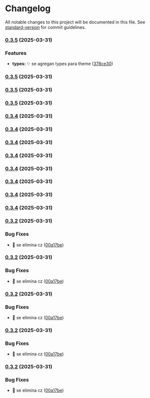 # Changelog

All notable changes to this project will be documented in this file. See [standard-version](https://github.com/conventional-changelog/standard-version) for commit guidelines.

### [0.3.5](https://github.com/VictorManuelCarrillo/vue-ui/compare/v0.3.3...v0.3.5) (2025-03-31)


### Features

* **types:** :sparkles: se agregan types para theme ([378ce30](https://github.com/VictorManuelCarrillo/vue-ui/commit/378ce30ff185980ec4aff869d588797a983b8b0f))

### [0.3.5](https://github.com/VictorManuelCarrillo/vue-ui/compare/v0.3.3...v0.3.5) (2025-03-31)

### [0.3.5](https://github.com/VictorManuelCarrillo/vue-ui/compare/v0.3.3...v0.3.5) (2025-03-31)

### [0.3.5](https://github.com/VictorManuelCarrillo/vue-ui/compare/v0.3.3...v0.3.5) (2025-03-31)

### [0.3.4](https://github.com/VictorManuelCarrillo/vue-ui/compare/v0.3.3...v0.3.4) (2025-03-31)

### [0.3.4](https://github.com/VictorManuelCarrillo/vue-ui/compare/v0.3.3...v0.3.4) (2025-03-31)

### [0.3.4](https://github.com/VictorManuelCarrillo/vue-ui/compare/v0.3.3...v0.3.4) (2025-03-31)

### [0.3.4](https://github.com/VictorManuelCarrillo/vue-ui/compare/v0.3.3...v0.3.4) (2025-03-31)

### [0.3.4](https://github.com/VictorManuelCarrillo/vue-ui/compare/v0.3.3...v0.3.4) (2025-03-31)

### [0.3.4](https://github.com/VictorManuelCarrillo/vue-ui/compare/v0.3.3...v0.3.4) (2025-03-31)

### [0.3.4](https://github.com/VictorManuelCarrillo/vue-ui/compare/v0.3.3...v0.3.4) (2025-03-31)

### [0.3.4](https://github.com/VictorManuelCarrillo/vue-ui/compare/v0.3.3...v0.3.4) (2025-03-31)

### [0.3.2](https://github.com/VictorManuelCarrillo/vue-ui/compare/v0.2.0...v0.3.2) (2025-03-31)


### Bug Fixes

* :bug: se elimina cz ([00a17be](https://github.com/VictorManuelCarrillo/vue-ui/commit/00a17bea6df114aa26f64c174cfdb42bf1dbbe0b))

### [0.3.2](https://github.com/VictorManuelCarrillo/vue-ui/compare/v0.2.0...v0.3.2) (2025-03-31)


### Bug Fixes

* :bug: se elimina cz ([00a17be](https://github.com/VictorManuelCarrillo/vue-ui/commit/00a17bea6df114aa26f64c174cfdb42bf1dbbe0b))

### [0.3.2](https://github.com/VictorManuelCarrillo/vue-ui/compare/v0.2.0...v0.3.2) (2025-03-31)


### Bug Fixes

* :bug: se elimina cz ([00a17be](https://github.com/VictorManuelCarrillo/vue-ui/commit/00a17bea6df114aa26f64c174cfdb42bf1dbbe0b))

### [0.3.2](https://github.com/VictorManuelCarrillo/vue-ui/compare/v0.2.0...v0.3.2) (2025-03-31)


### Bug Fixes

* :bug: se elimina cz ([00a17be](https://github.com/VictorManuelCarrillo/vue-ui/commit/00a17bea6df114aa26f64c174cfdb42bf1dbbe0b))

### [0.3.2](https://github.com/VictorManuelCarrillo/vue-ui/compare/v0.2.0...v0.3.2) (2025-03-31)


### Bug Fixes

* :bug: se elimina cz ([00a17be](https://github.com/VictorManuelCarrillo/vue-ui/commit/00a17bea6df114aa26f64c174cfdb42bf1dbbe0b))
